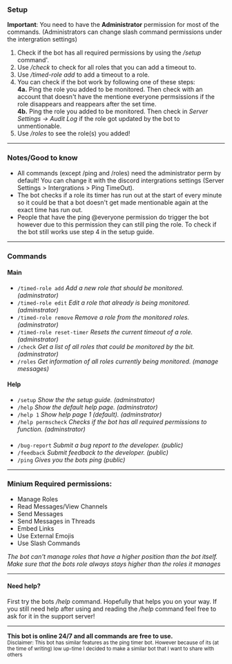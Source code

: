 ### Setup
**Important**: You need to have the __Administrator__ permission for most of the commands. (Administrators can change slash command permissions under the intergration settings)
            
1. Check if the bot has all required permissions by using the _/setup_ command'.
2.  Use _/check_ to check for all roles that you can add a timeout to. 
3.  Use _/timed-role add_ to add a timeout to a role.
4. You can check if the bot work by following one of these steps: <br>
**4a.** Ping the role you added to be monitored. Then check with an account that doesn't have the mentione everyone permsissions if the role disappears and reappears after the set time. <br>
**4b.** Ping the role you added to be monitored. Then check in _Server Settings -> Audit Log_ if the role got updated by the bot to unmentionable.
5. Use _/roles_ to see the role(s) you added!

---
### Notes/Good to know
- All commands (except /ping and /roles) need the administrator perm by default! You can change it with the discord intergrations settings (Server Settings > Intergrations > Ping TimeOut).
- The bot checks if a role its timer has run out at the start of every minute so it could be that a bot doesn't get made mentionable again at the exact time has run out.
- People that have the ping @everyone permission do trigger the bot however due to this permission they can still ping the role. To check if the bot still works use step 4 in the setup guide.

---

### Commands
#### Main
- `/timed-role add` *Add a new role that should be monitored. (adminstrator)*
- `/timed-role edit` *Edit a role that already is being monitored. (adminstrator)*
- `/timed-role remove` *Remove a role from the monitored roles. (adminstrator)*
- `/timed-role reset-timer` *Resets the current timeout of a role. (adminstrator)*
- `/check` *Get a list of all roles that could be monitored by the bit. (adminstrator)*
- `/roles` *Get information of all roles currently being monitored. (manage messages)*
#### Help

- `/setup` *Show the the setup guide. (adminstrator)*
- `/help` *Show the default help page. (adminstrator)*
- `/help 1` *Show help page 1 (default). (adminstrator)*
- `/help permscheck` *Checks if the bot has all required permissions to function. (adminstrator)*
####
- `/bug-report` *Submit a bug report to the developer. (public)*
- `/feedback` *Submit feedback to the developer. (public)*
- `/ping` *Gives you the bots ping (public)*

---

### Minium Required permissions:
- Manage Roles
- Read Messages/View Channels
- Send Messages
- Send Messages in Threads
- Embed Links
- Use External Emojis
- Use Slash Commands


_The bot can't manage roles that have a higher position than the bot itself. Make sure that the bots role always stays higher than the roles it manages_

---

#### Need help?

First try the bots _/help_ command. Hopefully that helps you on your way.
If you still need help after using and reading the _/help_ command feel free to ask for it in the support server!

---

__This bot is online 24/7 and all commands are free to use.__
<br>
<sup>Disclaimer: This bot has similar features as the ping timer bot. However because of its (at the time of writing) low up-time I decided to make a similar bot that I want to share with others </sup>